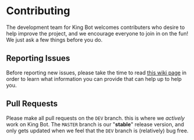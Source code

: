 # Contributing

The development team for King Bot welcomes contributers who desire to help improve the project,
and we encourage everyone to join in on the fun! We just ask a few things before you do.

## Reporting Issues

Before reporting new issues, please take the time to read [this wiki page](https://github.com/King-Bot/King-Bot/wiki/Reporting-Issues)
in order to learn what information you can provide that can help up to help you.

## Pull Requests

Please make all pull requests on the `DEV` branch. this is where we _actively_ work on King Bot.
The `MASTER` branch is our "__stable__" release version, and only gets updated when we feel that
the `DEV` branch is (relatively) bug free.

